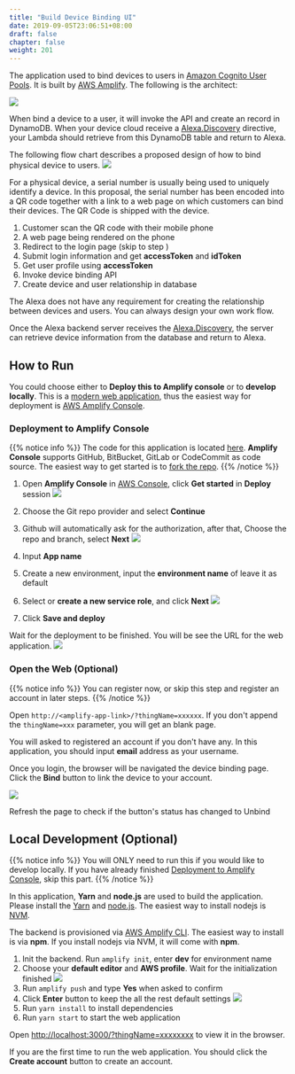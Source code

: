 ```yaml
---
title: "Build Device Binding UI"
date: 2019-09-05T23:06:51+08:00
draft: false
chapter: false
weight: 201
---
```


The application used to bind devices to users in [Amazon Cognito User Pools](https://docs.aws.amazon.com/cognito/latest/developerguide/cognito-user-identity-pools.html).
It is built by [AWS Amplify](https://aws-amplify.github.io/). The following is the architect:

![](/images/smart-home/arch.jpg)

When bind a device to a user, it will invoke the API and create an record in DynamoDB. When 
your device cloud receive a [Alexa.Discovery](https://developer.amazon.com/docs/device-apis/alexa-discovery.html)
directive, your Lambda should retrieve from this DynamoDB table and return to Alexa.

The following flow chart describes a proposed design of how to bind physical device to users.
![](/images/smart-home/device-bind-flow.png)

For a physical device, a serial number is usually being used to uniquely identify a device.
In this proposal, the serial number has been encoded into a QR code together with a link to a 
web page on which customers can bind their devices. The QR Code is shipped with the device.

1. Customer scan the QR code with their mobile phone
1. A web page being rendered on the phone
1. Redirect to the login page (skip to step )
1. Submit login information and get **accessToken** and **idToken**
1. Get user profile using **accessToken**
1. Invoke device binding API
1. Create device and user relationship in database

The Alexa does not have any requirement for creating the relationship between devices and users.
You can always design your own work flow. 

Once the Alexa backend server receives the [Alexa.Discovery](https://developer.amazon.com/docs/device-apis/alexa-discovery.html),
the server can retrieve device information from the database and return to Alexa.

## How to Run

You could choose either to **Deploy this to Amplify console** or to **develop locally**.
This is a [modern web application](https://docs.aws.amazon.com/amplify/latest/userguide/welcome.html#what-are-modern-web-applications),
thus the easiest way for deployment is [AWS Amplify Console](https://docs.aws.amazon.com/zh_cn/amplify/latest/userguide/welcome.html).


### Deployment to Amplify Console

{{% notice info %}}
The code for this application is located [here](https://github.com/lab798/aws-alexa-workshop-ui). **Amplify Console** 
supports GitHub, BitBucket, GitLab or CodeCommit as code source. The easiest way to get started is to 
[fork the repo](https://help.github.com/en/articles/fork-a-repo#fork-an-example-repository). 
{{% /notice %}}

1. Open **Amplify Console** in [AWS Console](https://console.aws.amazon.com/amplify/home?region=us-east-1#/), click **Get started** in **Deploy** session
    ![](/images/smart-home/amplify-console-get-started.png)

1. Choose the Git repo provider and select **Continue**

1. Github will automatically ask for the authorization, after that, Choose the repo and branch, select **Next**
    ![](/images/smart-home/amplify-console-repo.png)

1. Input **App name**

1. Create a new environment, input the **environment name** of leave it as default

1. Select or **create a new service role**, and click **Next**
    ![](/images/smart-home/amplify-console-settings.png)

1. Click **Save and deploy**

Wait for the deployment to be finished. You will be see the URL for the web application.
    ![](/images/smart-home/amplify-url.png)



### Open the Web (Optional)

{{% notice info %}}
You can register now, or skip this step and register an account in later steps.
{{% /notice %}}

Open `http://<amplify-app-link>/?thingName=xxxxxx`. If you don't append the `thingName=xxx` parameter, 
you will get an blank page.

You will asked to registered an account if you don't have any. 
In this application, you should input **email** address as your username.

Once you login, the browser will be navigated the device binding page. Click
the **Bind** button to link the device to your account.

![](/images/smart-home/device-bind.jpg)

Refresh the page to check if the button's status has changed to Unbind

## Local Development (Optional)

{{% notice info %}}
You will ONLY need to run this if you would like to develop locally.
If you have already finished  [Deployment to Amplify Console](#deployment-to-amplify-console), skip this part.
{{% /notice %}}


In this application, **Yarn** and **node.js** are used to build the application. 
Please install the [Yarn](https://yarnpkg.com/en/) and [node.js](https://nodejs.org/en/). 
The easiest way to install nodejs is [NVM](https://github.com/nvm-sh/nvm).

The backend is provisioned via [AWS Amplify CLI](https://github.com/aws-amplify/amplify-cli#install-the-cli). 
The easiest way to install is via **npm**. If you install nodejs via NVM, it will come with **npm**.

1. Init the backend. Run `amplify init`, enter **dev** for environment name
1. Choose your **default editor** and **AWS profile**. Wait for the initialization finished
![](/images/smart-home/amplify-init.png)
1. Run `amplify push` and type **Yes** when asked to confirm
1. Click **Enter** button to keep the all the rest default settings
![](/images/smart-home/amplify-push.png)
1. Run `yarn install` to install dependencies
1. Run `yarn start` to start the web application

Open [http://localhost:3000/?thingName=xxxxxxxx](http://localhost:3000/?thingName=xxxxxxxx) to view it in the browser.

If you are the first time to run the web application. You should click the **Create account** button to create an account.





